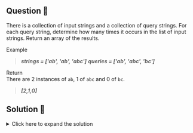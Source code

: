 ## Question 🤔
There is a collection of input strings and a collection of query strings. For each query string, determine how many times it occurs in the list of input strings. Return an array of the results.

Example<br>
>***strings = ['ab', 'ab', 'abc']***
>***queries = ['ab', 'abc', 'bc']***

Return<br>
There are 2 instances of `ab`, 1 of `abc` and 0 of `bc`.
>***[2,1,0]***

## Solution 🙋
<details>
  <summary>Click here to expand the solution</summary>

> We can use the commented brute force way. But it will take O(n^2). There is a better solution that executes in O(n) time. (Tip: It uses HashMap which takes constant time for `get` and `put` operations.)

1. First, we create a `HashMap` to hold our `string` counts and an `ArrayList` for the final output.
2. Then we loop through in `strings` and get the count for each `string`.
   1. If the hashmap already contains the key we increase the count for it.
   2. Otherwise, put it as a new key.
3. Now we know how many times each `string` appear in the `strings` array.
4. Finally, we need to check if the `queries` contains any additional keys/strings and form the final output.
   1. Check if the hashmap already contains the `query/key` if not that `query` does not appear in the `strings`.
</details>

